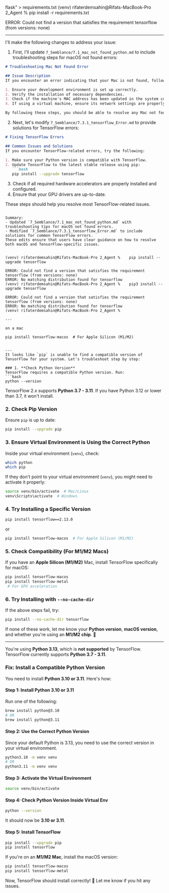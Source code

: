 flask" > requirements.txt
(venv) rifaterdemsahin@Rifats-MacBook-Pro 2_Agent % pip install -r requirements.txt

ERROR: Could not find a version that satisfies the requirement tensorflow (from versions: none)


---

I'll make the following changes to address your issue:

1. First, I'll update `7_Semblance/7.1_mac_not_found_python.md` to include troubleshooting steps for macOS not found errors:
```markdown /path/to/7_Semblance/7.1_mac_not_found_python.md
# Troubleshooting Mac Not Found Error

## Issue Description
If you encounter an error indicating that your Mac is not found, follow these steps to resolve it:

1. Ensure your development environment is set up correctly.
2. Verify the installation of necessary dependencies.
3. Check if the machine's MAC address has been updated in the system configuration.
4. If using a virtual machine, ensure its network settings are properly configured.

By following these steps, you should be able to resolve any Mac not found error.
```

2. Next, let's modify `7_Semblance/7.3.1_tensorflow_Error.md` to provide solutions for TensorFlow errors:
```markdown /path/to/7_Semblance/7.3.1_tensorflow_Error.md
# Fixing TensorFlow Errors

## Common Issues and Solutions
If you encounter TensorFlow-related errors, try the following:

1. Make sure your Python version is compatible with TensorFlow.
2. Update TensorFlow to the latest stable release using pip:
   ```bash
   pip install --upgrade tensorflow
   ```
3. Check if all required hardware accelerators are properly installed and configured.
4. Ensure that your GPU drivers are up-to-date.

These steps should help you resolve most TensorFlow-related issues.
```

Summary:
- Updated `7_Semblance/7.1_mac_not_found_python.md` with troubleshooting tips for macOS not found errors.
- Modified `7_Semblance/7.3.1_tensorflow_Error.md` to include solutions for common TensorFlow errors.
These edits ensure that users have clear guidance on how to resolve both macOS and TensorFlow-specific issues.


(venv) rifaterdemsahin@Rifats-MacBook-Pro 2_Agent %    pip install --upgrade tensorflow

ERROR: Could not find a version that satisfies the requirement tensorflow (from versions: none)
ERROR: No matching distribution found for tensorflow
(venv) rifaterdemsahin@Rifats-MacBook-Pro 2_Agent %    pip3 install --upgrade tensorflow

ERROR: Could not find a version that satisfies the requirement tensorflow (from versions: none)
ERROR: No matching distribution found for tensorflow
(venv) rifaterdemsahin@Rifats-MacBook-Pro 2_Agent % 

---

on a mac

pip install tensorflow-macos  # For Apple Silicon (M1/M2)


---
It looks like `pip` is unable to find a compatible version of TensorFlow for your system. Let's troubleshoot step by step:

### 1. **Check Python Version**  
TensorFlow requires a compatible Python version. Run:  
```bash
python --version
```
TensorFlow 2.x supports **Python 3.7 - 3.11**. If you have Python 3.12 or lower than 3.7, it won't install.

### 2. **Check Pip Version**  
Ensure `pip` is up to date:  
```bash
pip install --upgrade pip
```

### 3. **Ensure Virtual Environment is Using the Correct Python**  
Inside your virtual environment (`venv`), check:  
```bash
which python
which pip
```
If they don't point to your virtual environment (`venv`), you might need to activate it properly:  
```bash
source venv/bin/activate  # Mac/Linux
venv\Scripts\activate  # Windows
```

### 4. **Try Installing a Specific Version**  
```bash
pip install tensorflow==2.13.0
```
or  
```bash
pip install tensorflow-macos  # For Apple Silicon (M1/M2)
```

### 5. **Check Compatibility (For M1/M2 Macs)**  
If you have an **Apple Silicon (M1/M2)** Mac, install TensorFlow specifically for macOS:  
```bash
pip install tensorflow-macos
pip install tensorflow-metal 
 # For GPU acceleration
```

### 6. **Try Installing with `--no-cache-dir`**  
If the above steps fail, try:  
```bash
pip install --no-cache-dir tensorflow
```

If none of these work, let me know your **Python version**, **macOS version**, and whether you're using an **M1/M2 chip**. 🚀

---

You're using **Python 3.13**, which is **not supported** by TensorFlow. TensorFlow currently supports **Python 3.7 - 3.11**.

### Fix: Install a Compatible Python Version  
You need to install **Python 3.10 or 3.11**. Here's how:

#### **Step 1: Install Python 3.10 or 3.11**
Run one of the following:

```bash
brew install python@3.10
# OR
brew install python@3.11
```

#### **Step 2: Use the Correct Python Version**
Since your default Python is 3.13, you need to use the correct version in your virtual environment.

```bash
python3.10 -m venv venv
# OR
python3.11 -m venv venv
```

#### **Step 3: Activate the Virtual Environment**
```bash
source venv/bin/activate
```

#### **Step 4: Check Python Version Inside Virtual Env**
```bash
python --version
```
It should now be **3.10 or 3.11**.

#### **Step 5: Install TensorFlow**
```bash
pip install --upgrade pip
pip install tensorflow
```

If you're on an **M1/M2 Mac**, install the macOS version:
```bash
pip install tensorflow-macos
pip install tensorflow-metal
```

Now, TensorFlow should install correctly! 🚀 Let me know if you hit any issues.
